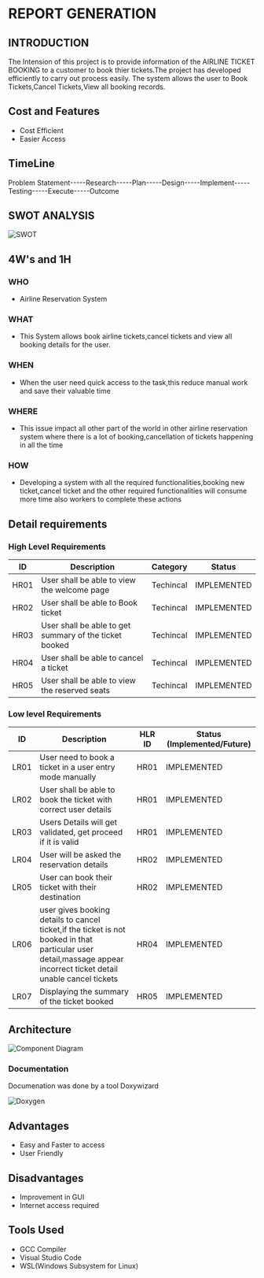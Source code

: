 # REPORT GENERATION

## INTRODUCTION
The Intension of this project is to provide information of the AIRLINE TICKET BOOKING to a customer to book thier tickets.The project has developed efficiently to carry out process easily.
The system allows the user to Book Tickets,Cancel Tickets,View all booking records.

## Cost and Features
 - Cost Efficient
 - Easier Access
  
## TimeLine
Problem Statement-----Research-----Plan-----Design-----Implement-----Testing-----Execute-----Outcome

## SWOT ANALYSIS
![SWOT](https://user-images.githubusercontent.com/66021448/159547605-8629e7a6-2ddb-432a-af18-6bb970751cef.jpg)


## 4W's and 1H

### WHO
*   Airline Reservation System
         
### WHAT
*   This System allows book airline tickets,cancel tickets and view all booking details for the user.
            
### WHEN
*   When the user need quick access to the task,this reduce manual work and save their valuable time
        
### WHERE
*   This issue impact all other part of the world in other airline reservation system where there is a lot of booking,cancellation of tickets happening in                 all the time
             
### HOW
*   Developing a system with all the required functionalities,booking new ticket,cancel ticket and the other required functionalities will consume more time               also workers to complete these actions

## Detail requirements

### High Level Requirements 
| ID | Description | Category | Status | 
| ----- | ----- | ------- | ---------|
| HR01 | User shall be able to view the welcome page | Techincal | IMPLEMENTED | 
| HR02 | User shall be able to Book ticket | Techincal | IMPLEMENTED |
| HR03 | User shall be able to get summary of the ticket booked | Techincal | IMPLEMENTED |
| HR04 | User shall be able to cancel a ticket| Techincal | IMPLEMENTED |
| HR05 | User shall be able to view the reserved seats  | Techincal | IMPLEMENTED |

### Low level Requirements
 
| ID | Description | HLR ID | Status (Implemented/Future) |
| ------ | --------- | ------ | ----- |
|LR01|User need to book a ticket in a user entry mode manually |HR01|IMPLEMENTED|
|LR02|User shall be able to book the ticket with correct user details |HR01| IMPLEMENTED |
|LR03| Users Details will get validated, get proceed if it is valid | HR01 | IMPLEMENTED |
|LR04| User will be asked the reservation details | HR02| IMPLEMENTED |
|LR05|User can book their ticket with their destination| HR02 | IMPLEMENTED |
|LR06| user gives booking details to cancel ticket,if the ticket is not booked in that particular user detail,massage appear incorrect ticket detail unable cancel tickets  | HR04 | IMPLEMENTED |
|LR07 |Displaying the summary of the ticket booked  | HR05 |IMPLEMENTED|

## Architecture
![Component Diagram](https://user-images.githubusercontent.com/66021448/159627508-c527326a-6e2d-4363-b6e5-9a0aa35c2ffa.png)
     
### Documentation
Documenation was done by a tool Doxywizard 

![Doxygen](https://user-images.githubusercontent.com/66021448/161219300-2c1cc472-d6fb-4d7b-9f90-eaa7a427228c.png)

## Advantages
 - Easy and Faster to access
 - User Friendly
## Disadvantages
 - Improvement in GUI
 - Internet access required

## Tools Used
 - GCC Compiler
 - Visual Studio Code
 - WSL(Windows Subsystem for Linux)


